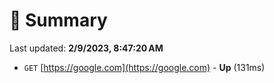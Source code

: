 # 📖 Summary
Last updated: **2/9/2023, 8:47:20 AM**

- `GET` [https://google.com](https://google.com) - **Up** (131ms)
